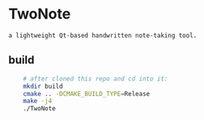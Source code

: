 # TwoNote
	a lightweight Qt-based handwritten note-taking tool.
## build
``` bash
	# after cloned this repo and cd into it:
	mkdir build
	cmake .. -DCMAKE_BUILD_TYPE=Release
	make -j4
	./TwoNote
```
